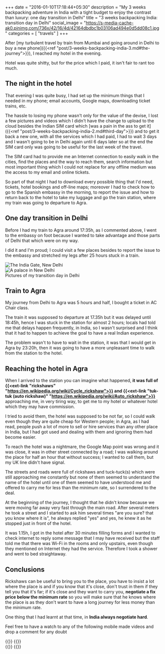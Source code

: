 +++
date = "2016-01-10T17:18:44+05:30"
description = "My 3 weeks backpacking adventure in India with a tight budget to enjoy the contrast than luxury: one day transition in Delhi"
title = "3 weeks backpacking India: transition day in Delhi"
social_image = "https://s-media-cache-ak0.pinimg.com/736x/42/16/4d/42164dbdbc1b03106ad494e0d5dd08c1.jpg"
categories = [
  "travels"
]
+++

After [my turbulent travel by train from Mumbai and going around in Delhi to buy a new phone]({{<ref "post/3-weeks-backpacking-india-3.md#the-journey">}}), I reached my hotel in the evening.

Hotel was quite shitty, but for the price which I paid, it isn't fair to rant too much.


## The night in the hotel

That evening I was quite busy, I had set up the minimum things that I needed in my phone; email accounts, Google maps, downloading ticket trains, etc.

The hassle to losing my phone wasn't only for the value of the devise, I lost a few pictures and videos which I didn't have the change to upload to the cloud besides the Indian SIM card which [was a pain in the ass to get it]({{<ref "post/3-weeks-backpacking-india-2.md#third-day">}}) and to get it back a new one, with all the services which I had paid, I had to wait 3 days and I wasn't going to be in Delhi again until 6 days later so at the end the SIM card only was going to be useful for the last week of the travel.

The SIM card had to provide me an Internet connection to easily walk in the cities, find the places and the way to reach them, search information but most important thing which I could not replace for any offline medium was the access to my email and online tickets.

So part of that night I had to download every possible thing that I'd need, tickets, hotel bookings and off-line maps; moreover I had to check how to go to the Spanish embassy in the morning, to report the issue and how to return back to the hotel to take my luggage and go the train station, where my train was going to departure to Agra.


## One day transition in Delhi

Before I had my train to Agra around 17:35h, as I commented above, I went to the embassy on foot because I wanted to take advantage and those parts of Delhi that which were on my way.

I did it and I'm proud; I could visit a few places besides to report the issue to the embassy and stretched my legs after 25 hours stuck in a train.

<div class="image-group">
  <div class="two">
    <img src="https://s-media-cache-ak0.pinimg.com/originals/14/47/45/14474537ceccc4d63610bfd0ee13830c.jpg" alt="The India Gate, New Delhi" class="graphic-small">
  </div>
  <div class="two">
    <img src="https://s-media-cache-ak0.pinimg.com/originals/b8/7e/18/b87e1800efd1d14e279c31f4337e8941.jpg" alt="A palace in New Delhi" class="graphic-small">
  </div>
  <span>Pictures of my transition day in Delhi</span>
</div>


## Train to Agra

My journey from Delhi to Agra was 5 hours and half, I bought a ticket in AC Chair class.

The train it was supposed to departure at 17.35h but it was delayed until 18:45h, hence I was stuck in the station for almost 2 hours; locals had told me that delays happen frequently, in India, so I wasn't surprised and I think that it had to happen to achieve the goal to have a real Indian experience.

The problem wasn't to have to wait in the station, it was that I would get in Agra by 23:20h, then it was going to have a more unpleasant time to walk from the station to the hotel.


## Reaching the hotel in Agra

When I arrived to the station you can imagine what happened, __it was full of {{<ext-link "rickshaws" "https://en.wikipedia.org/wiki/Cycle_rickshaw">}} and {{<ext-link "tuk-tuk (auto rickshaw)" "https://en.wikipedia.org/wiki/Auto_rickshaw">}}__ approaching me, in very tiring way, to get me to my hotel or whatever hotel which they may have commission.

I tried to avoid them, the hotel was supposed to be not far, so I could walk even though they are quite cheap for Western people; in Agra, as I had read, people push a lot of more to sell or hire services than any other place in India, but I had got used and dealing with them and ignoring them had become easier.

To reach the hotel was a nightmare, the Google Map point was wrong and it was close, it was in other street connected by a road; I was walking around the place for half an hour that without success; I wanted to call them, but my UK line didn't have signal.

The streets and roads were full of rickshaws and tuck-tuck(s) which were still approaching me constantly but none of them seemed to understand the name of the hotel until one of them seemed to have understood me and offered to carry me for less than the minimum rate, so I surrendered to the deal.

At the beginning of the journey, I thought that he didn't know because we were moving far away very fast through the main road. After several meters he took a street and I started to ask him several times "are you sure? that you know where it is", he always replied "yes" and yes, he knew it as he stopped just in front of the hotel.

It was 1.15h, I got in the hotel after 30 minutes filling forms and I wanted to check internet to reply some message that I may have received but the staff told me that there was Wi-Fi in the rooms and only upstairs, even though they mentioned on Internet they had the service. Therefore I took a shower and went to bed straightaway.


## Conclusions

Rickshaws can be useful to bring you to the place, you have to insist a lot where the place is and if you know that it's close, don't trust in them if they tell you that it's far; if it's close and they want to carry you, __negotiate a fix price below the minimum rate__ so you will make sure that he knows where the place is as they don't want to have a long journey for less money than the minimum rate.

One thing that I had learnt at that time, in __India always negotiate hard__.

Feel free to have a watch to any of the following mobile made videos and drop a comment for any doubt

<div class="video-group">
{{<youtube id="JVML9xaz5ak" class="video-row">}} {{<youtube id="2UoR4d0atus" class="video-row">}}
</div>
<div class="video-group">
{{<youtube id="s5VVpr1itos" class="video-row">}} {{<youtube id="_xKLh3-vpwY" class="video-row">}}
</div>
